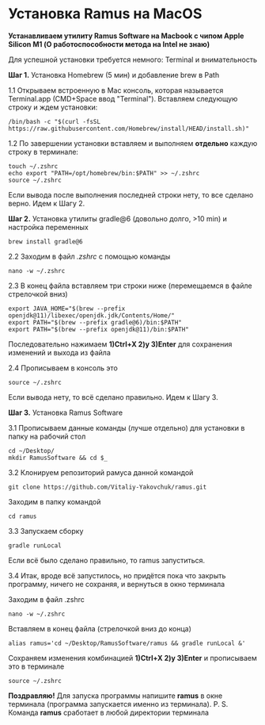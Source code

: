 # Установка Ramus на MacOS
**Устанавливаем утилиту Ramus Software на Macbook с чипом Apple Silicon M1 (О работоспособности метода на Intel не знаю)**

Для успешной установки требуется немного: Terminal и внимательность

**Шаг 1.** Установка Homebrew (5 мин) и добавление brew в Path

1.1 Открываем встроенную в Mac консоль, которая называется Terminal.app (CMD+Space ввод "Terminal"). Вставляем следующую строку и ждем установки:
```
/bin/bash -c "$(curl -fsSL https://raw.githubusercontent.com/Homebrew/install/HEAD/install.sh)"
```
1.2 По завершении установки  вставляем и выполняем **отдельно** каждую строку в терминале:
```
touch ~/.zshrc
echo export "PATH=/opt/homebrew/bin:$PATH" >> ~/.zshrc
source ~/.zshrc
```
Если вывода после выполнения последней строки нету, то все сделано верно. Идем к Шагу 2.

**Шаг 2.** Установка утилиты gradle@6 (довольно долго, >10 min) и настройка переменных
```
brew install gradle@6
```
2.2 Заходим в файл *.zshrc* с помощью команды
```
nano -w ~/.zshrc
```
2.3 В конец файла вставляем три строки ниже (перемещаемся в файле стрелочкой вниз)
```
export JAVA_HOME="$(brew --prefix openjdk@11)/libexec/openjdk.jdk/Contents/Home/"
export PATH="$(brew --prefix gradle@6)/bin:$PATH"
export PATH="$(brew --prefix openjdk@11)/bin:$PATH"
```
Последовательно нажимаем **1)Ctrl+X  2)y 3)Enter**  для сохранения изменений и выхода из файла

2.4 Прописываем в консоль это
```
source ~/.zshrc
```
Если вывода нету, то всё сделано правильно. Идем к Шагу 3.

**Шаг 3.** Установка Ramus Software

3.1 Прописываем данные команды (лучше отдельно) для установки в папку на рабочий стол
```
cd ~/Desktop/
mkdir RamusSoftware && cd $_
```
3.2 Клонируем репозиторий рамуса данной командой
```
git clone https://github.com/Vitaliy-Yakovchuk/ramus.git
```
Заходим в папку командой
```
cd ramus
```
3.3 Запускаем сборку
```
gradle runLocal
```
Если всё было сделано правильно, то ramus запуститься.

3.4 Итак, вроде всё запустилось, но придётся пока что закрыть программу, ничего не сохраняя, и вернуться в окно терминала

Заходим в файл .zshrc
```
nano -w ~/.zshrc
```
Вставляем в конец файла (стрелочкой вниз до конца)
```
alias ramus='cd ~/Desktop/RamusSoftware/ramus && gradle runLocal &'
```
Сохраняем изменения комбинацией **1)Ctrl+X  2)y 3)Enter**
и прописываем это в терминале
```
source ~/.zshrc
```
**Поздравляю!** Для запуска программы напишите **ramus** в окне терминала (программа запускается именно из терминала). P. S. Команда **ramus** сработает в любой директории терминала
